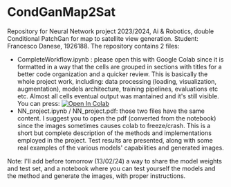 # CondGanMap2Sat
Repository for Neural Network project 2023/2024, Ai &amp; Robotics, double Conditional PatchGan for map to satellite view generation.
Student: Francesco Danese, 1926188.
The repository contains 2 files:
* CompleteWorkflow.ipynb : please open this with Google Colab since it is formatted in a way that the cells are grouped in sections with titles for a better code organization and a quicker review. This is basically the whole project work, including: data processing (loading, visualization, augmentation), models architecture, training pipelines, evaluations etc etc. Almost all cells eventual output was mantained and it's still visible. You can press: [![Open In Colab](https://colab.research.google.com/assets/colab-badge.svg)](https://colab.research.google.com/github/Paco-Danes/CondGanMap2Sat/blob/main/CompleteWorkflow.ipynb) 
* NN_project.ipynb / NN_project.pdf: those two files have the same content. I suggest you to open the pdf (converted from the notebook) since the images sometimes causes colab to freeze/crash. This is a short but complete description of the methods and implementations employed in the project. Test results are presented, along with some real examples of the various models' capabilities and generated images.

Note: I'll add before tomorrow (13/02/24) a way to share the model weights and test set, and a notebook where you can test yourself the models and the method and generate the images, with proper instructions.  

